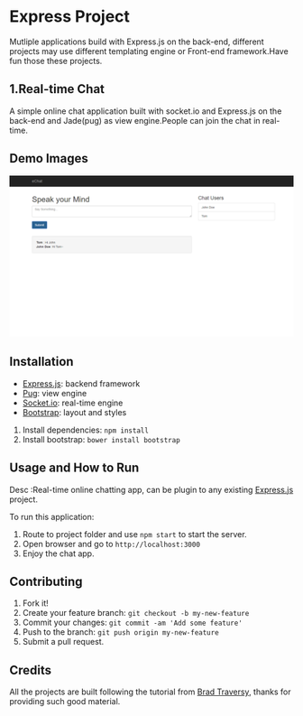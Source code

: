 
# Express Project

Mutliple applications build with Express.js on the back-end, different projects may use different templating engine or Front-end framework.Have fun those these projects.

## 1.Real-time Chat 

A simple online chat application built with socket.io and Express.js on the back-end and Jade(pug) as view engine.People can join the chat in real-time.

## Demo Images
![alt text](https://github.com/Xu-Guo/express_projects/blob/master/demoimages/chatio.png)
## Installation

* [Express.js](http://expressjs.com): backend framework	
* [Pug](https://pugjs.org/api/getting-started.html): view engine
* [Socket.io](https://socket.io/): real-time engine
* [Bootstrap](http://www.getbootstrap.com):  layout and styles


1. Install dependencies: ```npm install```
2. Install bootstrap: ```bower install bootstrap```

## Usage and How to Run

Desc :Real-time online chatting app, can be plugin to any existing [Express.js](http://expressjs.com) project.<br>

To run this application: 
1. Route to project folder and use ```npm start``` to start the server.
2. Open browser and go to ```http://localhost:3000```
3. Enjoy the chat app.


## Contributing

1. Fork it!
2. Create your feature branch: `git checkout -b my-new-feature`
3. Commit your changes: `git commit -am 'Add some feature'`
4. Push to the branch: `git push origin my-new-feature`
5. Submit a pull request.



## Credits

All the projects are built following the tutorial from [Brad Traversy](https://github.com/bradtraversy?tab=repositories), thanks for providing such good material.
